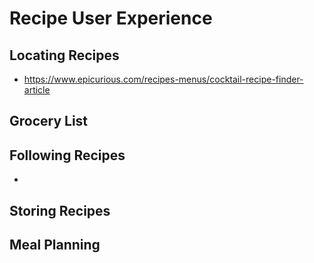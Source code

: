 
# Recipe User Experience

## Locating Recipes
* https://www.epicurious.com/recipes-menus/cocktail-recipe-finder-article

## Grocery List

## Following Recipes
* 

## Storing Recipes

## Meal Planning
